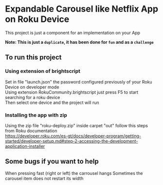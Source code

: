 # Expandable Carousel like Netflix App on Roku Device
This project is just a component for an implementation on your App

**Note: This is just a `duplicate`, it has been done for `fun` and as a `challenge`**

## To run this project
### Using extension of brightscript
Set in file "launch.json" the password configured previously of your Roku Device on developer mode  
Using extension RokuCommunity.brightscript just press F5 to start searching for a roku device  
Then select one device and the project will run  

### Installing the app with zip
Using the zip file "roku-deploy.zip" inside carpet "out" follow this steps from Roku documentation  
https://developer.roku.com/es-gt/docs/developer-program/getting-started/developer-setup.md#step-2-accessing-the-development-application-installer


## Some bugs if you want to help
When pressing fast (right or left) the carrousel hangs
Sometimes the carousel item does not restart its width